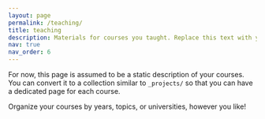 ```yaml
---
layout: page
permalink: /teaching/
title: teaching
description: Materials for courses you taught. Replace this text with your description.
nav: true
nav_order: 6
---
```


For now, this page is assumed to be a static description of your courses. You can convert it to a collection similar to `_projects/` so that you can have a dedicated page for each course.

Organize your courses by years, topics, or universities, however you like!
<!-- ### Understanding Diffusion Models: A Unified Perspective

This is just me reading this paper and making some notes on the go. Let me know if someone wants to discuss the paper or find something intersting in my notes. Pardon my casual poor language skills throughout 😄

> I will try to go through some concepts in detail, while we also talk briefly through other relevant concepts. The text is purely my interpretation of the published work by Calvin Luo, and please dont use these notes to understand the paper. Rather think of this text as an exercise to check if you understood the concepts better than me or not 😉 -->


<!-- ---
layout: gallery
permalink: /gallery/
title: Gallery
description: Scroll through the years with me! 'All the world's a stage, and all the men and women merely players. They have their exits and their entrances; And one man in his time plays many parts.'
years: [2024, 2023, 2022, 2021, 2020]
nav: true
nav_order: 1
---

<div class="post">

{%- for y in page.years %}
  <h2 class="year">{{y}}</h2>
    {% bibliography -f talks -q @*[year={{y}}]* %}
{% endfor %}

</div> -->